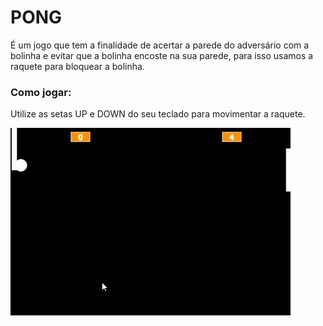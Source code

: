 # PONG

É um jogo que tem a finalidade de acertar a parede do adversário com a bolinha e evitar que a bolinha encoste na sua parede, para isso usamos a raquete para bloquear a bolinha.

### Como jogar:

Utilize as setas UP e DOWN do seu teclado para movimentar a raquete.

<p>
<img wigth="460" height="300" src="gif_pong/pong.gif">
</p>
